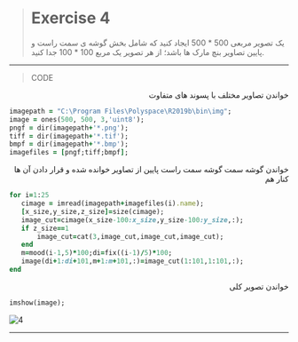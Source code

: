 
> # Exercise 4
> یک تصویر مربعی 500 * 500 ایجاد کنید که شامل بخش گوشه ی سمت راست و پایین تصاویر بنچ مارک ها باشد؛ از هر تصویر یک مربع 100 * 100 جدا کنید.
***
>CODE

<div dir="rtl">
خواندن تصاویر مختلف با پسوند های متفاوت
</div>

```ruby
imagepath = "C:\Program Files\Polyspace\R2019b\bin\img";
image = ones(500, 500, 3,'uint8');
pngf = dir(imagepath+'*.png');
tiff = dir(imagepath+'*.tif');
bmpf = dir(imagepath+'*.bmp');
imagefiles = [pngf;tiff;bmpf];
```

<div dir="rtl">
خواندن گوشه سمت گوشه سمت راست پایین از تصاویر خوانده شده و قرار دادن آن ها کنار هم
</div>

```ruby
for i=1:25
   cimage = imread(imagepath+imagefiles(i).name);
   [x_size,y_size,z_size]=size(cimage);
   image_cut=cimage(x_size-100:x_size,y_size-100:y_size,:);
   if z_size==1
       image_cut=cat(3,image_cut,image_cut,image_cut);
   end
   m=mood(i-1,5)*100;di=fix((i-1)/5)*100;
   image(di+1:di+101,m+1:m+101,:)=image_cut(1:101,1:101,:);
end
```

<div dir="rtl">
خواندن تصویر کلی
</div>

```ruby
imshow(image);
```
![4](https://user-images.githubusercontent.com/57560004/116738760-1db82600-aa08-11eb-8a76-833ff18d0a26.jpg)

***
